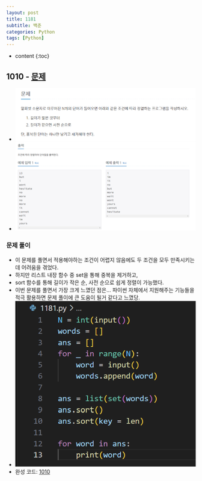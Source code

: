 ```yaml
---
layout: post
title: 1181
subtitle: 백준
categories: Python
tags: [Python]
---
```


* content
{:toc}

## 1010 - [문제](https://www.acmicpc.net/problem/1181)
+ ![문제](/assets/images/1181_Q.png)
+ ![문제](/assets/images/1181_IO.png)

### 문제 풀이
+ 이 문제를 풀면서 적용해야하는 조건이 어렵지 않음에도 두 조건을 모두 만족시키는데 어려움을 겪었다.
+ 하지만 리스트 내장 함수 중 set을 통해 중복을 제거하고,
+ sort 함수를 통해 길이가 작은 순, 사전 순으로 쉽게 정렬이 가능했다.
+ 이번 문제를 풀면서 가장 크게 느꼈던 점은... 파이썬 자체에서 지원해주는 기능들을 적극 활용하면 문제 풀이에 큰 도움이 될거 같다고 느꼈당.
+ ![코드](/assets/images/1181_2.png)
+ 완성 코드: [1010](https://github.com/ggsong0328/solved.ac/blob/solved.ac/1181.py)